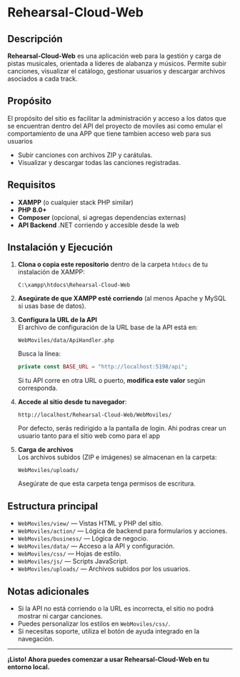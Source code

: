 # Rehearsal-Cloud-Web

## Descripción

**Rehearsal-Cloud-Web** es una aplicación web para la gestión y carga de pistas musicales, orientada a líderes de alabanza y músicos. Permite subir canciones, visualizar el catálogo, gestionar usuarios y descargar archivos asociados a cada track.

## Propósito

El propósito del sitio es facilitar la administración y acceso a los datos que se encuentran dentro del API del proyecto de moviles asi como emular el comportamiento de una APP que tiene tambien acceso web para sus usuarios

- Subir canciones con archivos ZIP y carátulas.
- Visualizar y descargar todas las canciones registradas.



## Requisitos

- **XAMPP** (o cualquier stack PHP similar)
- **PHP 8.0+**
- **Composer** (opcional, si agregas dependencias externas)
- **API Backend** .NET corriendo y accesible desde la web

## Instalación y Ejecución

1. **Clona o copia este repositorio** dentro de la carpeta `htdocs` de tu instalación de XAMPP:

   ```
   C:\xampp\htdocs\Rehearsal-Cloud-Web
   ```

2. **Asegúrate de que XAMPP esté corriendo** (al menos Apache y MySQL si usas base de datos).

3. **Configura la URL de la API**  
   El archivo de configuración de la URL base de la API está en:

   ```
   WebMoviles/data/ApiHandler.php
   ```

   Busca la línea:

   ```php
   private const BASE_URL = "http://localhost:5198/api";
   ```

   Si tu API corre en otra URL o puerto, **modifica este valor** según corresponda.

4. **Accede al sitio desde tu navegador**:

   ```
   http://localhost/Rehearsal-Cloud-Web/WebMoviles/
   ```

   Por defecto, serás redirigido a la pantalla de login. Ahi podras crear un usuario tanto para el sitio web como para el app

5. **Carga de archivos**  
   Los archivos subidos (ZIP e imágenes) se almacenan en la carpeta:

   ```
   WebMoviles/uploads/
   ```

   Asegúrate de que esta carpeta tenga permisos de escritura.

## Estructura principal

- `WebMoviles/view/` — Vistas HTML y PHP del sitio.
- `WebMoviles/action/` — Lógica de backend para formularios y acciones.
- `WebMoviles/business/` — Lógica de negocio.
- `WebMoviles/data/` — Acceso a la API y configuración.
- `WebMoviles/css/` — Hojas de estilo.
- `WebMoviles/js/` — Scripts JavaScript.
- `WebMoviles/uploads/` — Archivos subidos por los usuarios.

## Notas adicionales

- Si la API no está corriendo o la URL es incorrecta, el sitio no podrá mostrar ni cargar canciones.
- Puedes personalizar los estilos en `WebMoviles/css/`.
- Si necesitas soporte, utiliza el botón de ayuda integrado en la navegación.

---

**¡Listo! Ahora puedes comenzar a usar Rehearsal-Cloud-Web en tu entorno local.**